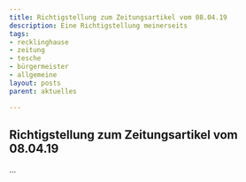 ```yaml
---
title: Richtigstellung zum Zeitungsartikel vom 08.04.19
description: Eine Richtigstellung meinerseits
tags:
- recklinghause
- zeitung
- tesche
- bürgermeister
- allgemeine
layout: posts
parent: aktuelles

---
```

## Richtigstellung zum Zeitungsartikel vom 08.04.19

...